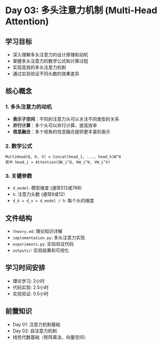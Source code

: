# Day 03: 多头注意力机制 (Multi-Head Attention)

## 学习目标
- 深入理解多头注意力的设计原理和动机
- 掌握多头注意力的数学公式和计算过程
- 实现高效的多头注意力机制
- 通过实验验证不同头数的效果差异

## 核心概念

### 1. 多头注意力的动机
- **表示子空间**：不同的注意力头可以关注不同类型的关系
- **并行计算**：多个头可以并行计算，提高效率
- **信息融合**：多个视角的信息融合提供更丰富的表示

### 2. 数学公式
```
MultiHead(Q, K, V) = Concat(head_1, ..., head_h)W^O
其中 head_i = Attention(QW_i^Q, KW_i^K, VW_i^V)
```

### 3. 关键参数
- `d_model`: 模型维度 (通常512或768)
- `h`: 注意力头数 (通常8或12)
- `d_k = d_v = d_model / h`: 每个头的维度

## 文件结构
- `theory.md`: 理论知识详解
- `implementation.py`: 多头注意力实现
- `experiments.py`: 实验验证代码
- `outputs/`: 实验结果和可视化

## 学习时间安排
- 理论学习: 2小时
- 代码实现: 2.5小时  
- 实验验证: 0.5小时

## 前置知识
- Day 01: 注意力机制基础
- Day 02: 自注意力机制
- 线性代数基础（矩阵乘法、向量空间） 